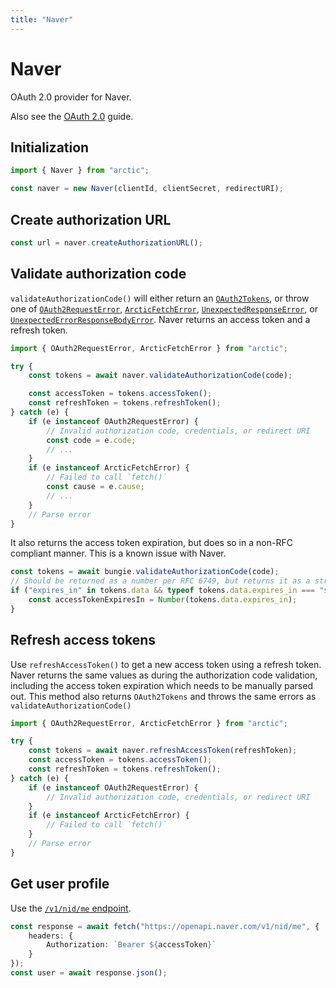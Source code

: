 ```yaml
---
title: "Naver"
---
```


# Naver

OAuth 2.0 provider for Naver.

Also see the [OAuth 2.0](/guides/oauth2) guide.

## Initialization

```ts
import { Naver } from "arctic";

const naver = new Naver(clientId, clientSecret, redirectURI);
```

## Create authorization URL

```ts
const url = naver.createAuthorizationURL();
```

## Validate authorization code

`validateAuthorizationCode()` will either return an [`OAuth2Tokens`](/reference/main/OAuth2Tokens), or throw one of [`OAuth2RequestError`](/reference/main/OAuth2RequestError), [`ArcticFetchError`](/reference/main/ArcticFetchError), [`UnexpectedResponseError`](/reference/main/UnexpectedResponseError), or [`UnexpectedErrorResponseBodyError`](/reference/main/UnexpectedErrorResponseBodyError). Naver returns an access token and a refresh token.

```ts
import { OAuth2RequestError, ArcticFetchError } from "arctic";

try {
	const tokens = await naver.validateAuthorizationCode(code);

	const accessToken = tokens.accessToken();
	const refreshToken = tokens.refreshToken();
} catch (e) {
	if (e instanceof OAuth2RequestError) {
		// Invalid authorization code, credentials, or redirect URI
		const code = e.code;
		// ...
	}
	if (e instanceof ArcticFetchError) {
		// Failed to call `fetch()`
		const cause = e.cause;
		// ...
	}
	// Parse error
}
```

It also returns the access token expiration, but does so in a non-RFC compliant manner. This is a known issue with Naver.

```ts
const tokens = await bungie.validateAuthorizationCode(code);
// Should be returned as a number per RFC 6749, but returns it as a string.
if ("expires_in" in tokens.data && typeof tokens.data.expires_in === "string") {
	const accessTokenExpiresIn = Number(tokens.data.expires_in);
}
```

## Refresh access tokens

Use `refreshAccessToken()` to get a new access token using a refresh token. Naver returns the same values as during the authorization code validation, including the access token expiration which needs to be manually parsed out. This method also returns `OAuth2Tokens` and throws the same errors as `validateAuthorizationCode()`

```ts
import { OAuth2RequestError, ArcticFetchError } from "arctic";

try {
	const tokens = await naver.refreshAccessToken(refreshToken);
	const accessToken = tokens.accessToken();
	const refreshToken = tokens.refreshToken();
} catch (e) {
	if (e instanceof OAuth2RequestError) {
		// Invalid authorization code, credentials, or redirect URI
	}
	if (e instanceof ArcticFetchError) {
		// Failed to call `fetch()`
	}
	// Parse error
}
```

## Get user profile

Use the [`/v1/nid/me` endpoint](https://developers.naver.com/docs/login/devguide/devguide.md#3-4-5-접근-토큰을-이용하여-프로필-api-호출하기).

```ts
const response = await fetch("https://openapi.naver.com/v1/nid/me", {
	headers: {
		Authorization: `Bearer ${accessToken}`
	}
});
const user = await response.json();
```
